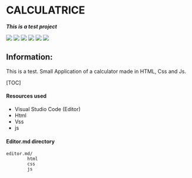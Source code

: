 # CALCULATRICE

***This is a test project***


![](https://img.shields.io/github/stars/pandao/editor.md.svg) ![](https://img.shields.io/github/forks/pandao/editor.md.svg) ![](https://img.shields.io/github/tag/pandao/editor.md.svg) ![](https://img.shields.io/github/release/pandao/editor.md.svg) ![](https://img.shields.io/github/issues/pandao/editor.md.svg) ![](https://img.shields.io/bower/v/editor.md.svg)

## Information:
This is a test.
Small Application of a calculator made in HTML, Css and Js.


[TOC]

#### Resources used

- Visual Studio Code (Editor)
- Html
- Vss
- js


#### Editor.md directory

    editor.md/
            html
			css
			js
			